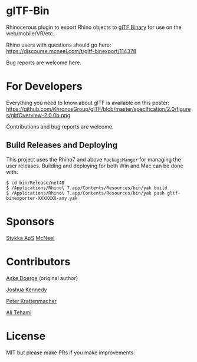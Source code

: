 # glTF-Bin

Rhinocerous plugin to export Rhino objects to [glTF Binary](https://www.khronos.org/gltf/) for use on the web/mobile/VR/etc.

Rhino users with questions should go here: https://discourse.mcneel.com/t/gltf-binexport/114378

Bug reports are welcome here.

# For Developers

Everything you need to know about glTF is available on this poster: https://github.com/KhronosGroup/glTF/blob/master/specification/2.0/figures/gltfOverview-2.0.0b.png

Contributions and bug reports are welcome.

## Build Releases and Deploying
This project uses the Rhino7 and above `PackageManger` for managing the user releases.
Building and deploying for both Win and Mac can be done with:
```
$ cd bin/Release/net48
$ /Applications/Rhino\ 7.app/Contents/Resources/bin/yak build
$ /Applications/Rhino\ 7.app/Contents/Resources/bin/yak push gltf-binexporter-XXXXXXX-any.yak
```

# Sponsors
[Stykka ApS](https://stykka.com)
[McNeel](https://rhino3d.com)

# Contributors
[Aske Doerge](https://github.com/Doerge) (original author)

[Joshua Kennedy](https://github.com/jrz371)

[Peter Krattenmacher](https://github.com/pkratten)

[Ali Tehami](https://github.com/alitehami)

# License
MIT but please make PRs if you make improvements.

